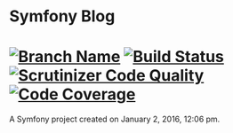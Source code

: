 Symfony Blog
====
[![Branch Name](https://img.shields.io/badge/branch-develop-blue.svg)](https://img.shields.io/badge/branch-develop-blue.svg) [![Build Status](https://travis-ci.org/VictorTkachenko81/SymfonyBlog.svg?branch=develop)](https://travis-ci.org/VictorTkachenko81/SymfonyBlog.svg) [![Scrutinizer Code Quality](https://scrutinizer-ci.com/g/VictorTkachenko81/SymfonyBlog/badges/quality-score.png?b=develop)](https://scrutinizer-ci.com/g/VictorTkachenko81/SymfonyBlog/?branch=develop) [![Code Coverage](https://scrutinizer-ci.com/g/VictorTkachenko81/SymfonyBlog/badges/coverage.png?b=develop)](https://scrutinizer-ci.com/g/VictorTkachenko81/SymfonyBlog/?branch=develop)
====

A Symfony project created on January 2, 2016, 12:06 pm.